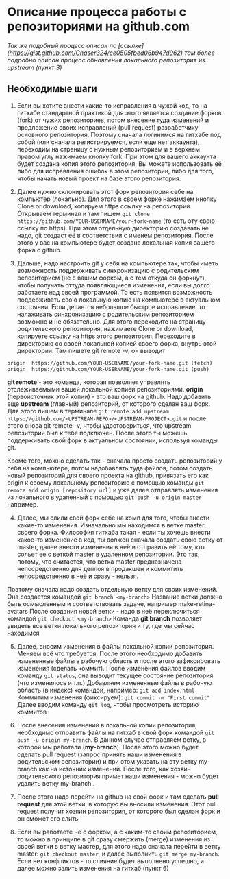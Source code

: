 # Описание процесса работы с репозиториями на github.com

*Так же подобный процесс описан по [ссылке] (https://gist.github.com/Chaser324/ce0505fbed06b947d962) там более подробно описан процесс обновления локального репозитория из upstream (пункт 3)*

## Необходимые шаги

1) Если вы хотите внести какие-то исправления в чужой код, то на гитхабе стандартной практикой для этого является создание форков (fork) от чужих репозиториев, потом внесение туда изменений и предложение своих исправлений (pull request) разработчику основного репозитория. Поэтому сначала логинимся на гитхабе под собой (или сначала регистрируемся, если еще нет аккаунта), переходим на страницу с нужным репозиторием и в верхнем правом углу нажимаем кнопку fork. При этом для вашего аккаунта будет создана копия этого репозитория. Вы можете использовать её либо для исправления ошибок в этом репозитории, либо для того, чтобы начать новый проект на базе этого репозитория.

2) Далее нужно склонировать этот форк репозитория себе на компьютер (локально). Для этого в своем форке нажимаем кнопку Clone or download, копируем https ссылку на репозиторий. Открываем терминал и там пишем ```git clone https://github.com/YOUR-USERNAME/your-fork-name``` (то есть эту свою ссылку по https). При этом отдельную директорию создавать не надо, git создаст её в соответствии с именем репозитория. После этого у вас на компьютере будет создана локальная копия вашего форка с github.

3) Дальше, надо настроить git у себя на компьютере так, чтобы иметь возможность поддерживать синхронизацию с родительским репозиторием (не с вашим форком, а с тем откуда он форкнут), чтобы получать оттуда появляющиеся изменения, если вы долго работаете над своей программой. То есть появится возможность поддерживать свою локальную копию на компьютере в актуальном состоянии. Если делается небольшое быстрое исправление, то налаживать синхронизацию с родительским репозиторием возможно и не обязательно. Для этого переходите на страницу родительского репозитория, нажимаете Clone or download, копируете ссылку на https этого репозитория. Переходите в директорию со своей локальной копией своего форка, внутрь этой директории. Там пишете git remote -v, он выводит
```
origin	https://github.com/YOUR-USERNAME/your-fork-name.git (fetch)
origin	https://github.com/YOUR-USERNAME/your-fork-name.git (push)
````
**git remote** - это команда, которая позволяет управлять отслеживаемыми вашей локальной копией репозиториями. **origin** (первоисточник этой копии) - это ваш форк на github. Надо добавить еще **upstream** (главный) репозиторий, от которого сделан ваш форк. Для этого пишем в терминале ```git remote add upstream https://github.com/<UPSTREAM-REPO>/<UPSTREAM-PROJECT>.git``` и после этого снова git remote -v, чтобы удостовериться, что upstream репозиторий был к тебе подключен. После этого ты можешь поддерживать свой форк в актуальном состоянии, используя команды git. 

Кроме того, можно сделать так - сначала просто создать репозиторий у себя на компьютере, потом надобавлять туда файлов, потом создать новый репозиторий для своего проекта на github, привязать его как origin к своему локальному репозиторию с помощью команды ```git remote add origin [repository url]``` и уже далее отправлять изменения из локального в удаленный с помощью ```git push -u origin master``` например.

4. Далее, мы слили свой форк себе на комп для того, чтобы внести какие-то изменения. Изначально мы находимся в ветке master своего форка. Философия гитхаба такая - если ты хочешь внести какое-то изменение в код, ты должен сначала создать свою ветку от master, далее внести изменения в неё и отправить её тому, кто сольет ее с веткой master в удаленном репозитории. Это так, потому, что считается, что ветка master предназначена непосредственно для деплоя в продакшен и коммитить непосредственно в неё и сразу - нельзя. 

Поэтому сначала надо создать отдельную ветку для своих изменений. Она создается командой ```git branch <my-branch>```
Название ветки должно быть осмысленным и соответствовать задаче, например make-retina-avatars
После создания новой ветки - надо в неё переключиться командой ```git checkout <my-branch>```
Команда **git branch** позволяет увидеть все ветки локального репозитория и ту, где мы сейчас находимся

5. Далее, вносим изменения в файлы локальной копии репозитория. Меняем всё что требуется. После этого необходимо добавить измененные файлы в рабочую область и после этого зафиксировать изменения (сделать коммит).
После изменения файлов вводим команду ```git status```, она выводит текущее состояние репозитория (что изменилось и т.п.)
Добавляем измененные файлы в рабочую область (в индекс) командой, например: ```git add index.html```
Коммитим изменения (фиксируем): ```git commit -m "First commit"```
Далее вводим команду `git log`, чтобы просмотреть историю коммитов

6. После внесения изменений в локальной копии репозитория, необходимо отправить файлы на гитхаб в свой форк командой
```git push -u origin my-branch```. В данном случае отправляем ветку, в которой мы работали (**my-branch**). После этого можно будет сделать pull request (запрос принять наши изменения в родительском репозитории) и при этом указать на эту ветку my-branch как на источник изменений. После того, как хозяин родительского репозитория примет наши изменения - можно будет удалить ветку my-branch..

7. После этого надо перейти на github на свой форк и там сделать **pull request** для этой ветки, в которую вы вносили изменения. Этот pull request получит хозяин репозитория, от которого был сделан форк и он сможет его слить

8. Если вы работаете не с форком, а с каким-то своим репозиторием, то можно в принципе в git сразу смержить (merge) изменения из своей ветки в ветку мастер, для этого надо сначала перейти в ветку master: ```git checkout master```, и далее выполнить ```git merge my-branch```. Если нет конфликтов - то слияние будет выполнено успешно, и далее можно залить изменения на гитхаб (пункт 6)
